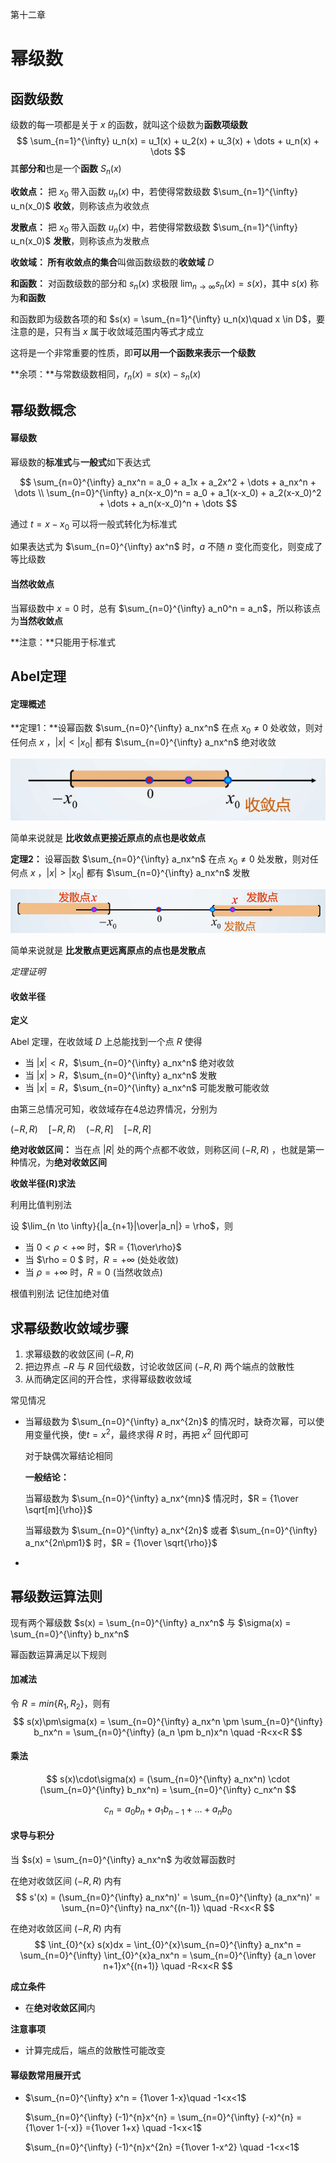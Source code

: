 第十二章

# 幂级数



## 函数级数

级数的每一项都是关于 $x$ 的函数，就叫这个级数为**函数项级数**
$$
\sum_{n=1}^{\infty} u_n(x) =  u_1(x) +  u_2(x) +  u_3(x) + \dots +  u_n(x) + \dots
$$
其**部分和**也是一个**函数** $S_n(x)$



**收敛点：** 把 $x_0$ 带入函数 $u_n(x)$ 中，若使得常数级数 $\sum_{n=1}^{\infty} u_n(x_0)$ **收敛**，则称该点为收敛点

**发散点：** 把 $x_0$ 带入函数 $u_n(x)$ 中，若使得常数级数 $\sum_{n=1}^{\infty} u_n(x_0)$ **发散**，则称该点为发散点



**收敛域： **所有**收敛点的集合**叫做函数级数的**收敛域** $D$



**和函数：** 对函数级数的部分和 $s_n(x)$ 求极限 $\lim_{n \to \infty} s_n(x) = s(x)$，其中 $s(x)$ 称为**和函数**

和函数即为级数各项的和 $s(x) = \sum_{n=1}^{\infty} u_n(x)\quad x \in D$，要注意的是，只有当 $x$ 属于收敛域范围内等式才成立

这将是一个非常重要的性质，即**可以用一个函数来表示一个级数**



**余项：**与常数级数相同，$r_n(x) = s(x) - s_n(x)$



## 幂级数概念

#### 幂级数

幂级数的**标准式**与**一般式**如下表达式

$$
\sum_{n=0}^{\infty} a_nx^n = a_0 + a_1x + a_2x^2 + \dots + a_nx^n + \dots \\ \sum_{n=0}^{\infty} a_n(x-x_0)^n = a_0 + a_1(x-x_0) + a_2(x-x_0)^2 + \dots + a_n(x-x_0)^n + \dots
$$



通过 $t = x - x_0$ 可以将一般式转化为标准式

如果表达式为 $\sum_{n=0}^{\infty} ax^n$ 时，$a$ 不随 $n$ 变化而变化，则变成了等比级数



#### 当然收敛点

当幂级数中 $x=0$ 时，总有 $\sum_{n=0}^{\infty} a_n0^n = a_n$，所以称该点为**当然收敛点**

**注意：**只能用于标准式



## Abel定理

#### 定理概述

**定理1：**设幂函数 $\sum_{n=0}^{\infty} a_nx^n$ 在点 $x_0\neq0$ 处收敛，则对任何点 $x$ ，$|x| < |x_0|$ 都有 $\sum_{n=0}^{\infty} a_nx^n$ 绝对收敛

![image-20200531092822554](../assets/images/image-20200531092822554.png)

简单来说就是 **比收敛点更接近原点的点也是收敛点**





**定理2：** 设幂函数 $\sum_{n=0}^{\infty} a_nx^n$ 在点 $x_0\neq0$ 处发散，则对任何点 $x$ ，$|x| > |x_0|$ 都有 $\sum_{n=0}^{\infty} a_nx^n$ 发散

![image-20200531093036152](../assets/images/image-20200531093036152.png)

简单来说就是 **比发散点更远离原点的点也是发散点**



*定理证明*



#### 收敛半径

**定义**

Abel 定理，在收敛域 $D$ 上总能找到一个点 $R$ 使得

- 当 $|x|<R$，$\sum_{n=0}^{\infty} a_nx^n$ 绝对收敛
- 当 $|x|> R$，$\sum_{n=0}^{\infty} a_nx^n$ 发散
- 当 $|x| = R$，$\sum_{n=0}^{\infty} a_nx^n$ 可能发散可能收敛

由第三总情况可知，收敛域存在4总边界情况，分别为

$(-R,R) \quad [-R,R) \quad (-R,R] \quad [-R,R]$



**绝对收敛区间：** 当在点 $|R|$ 处的两个点都不收敛，则称区间 $(-R,R)$ ，也就是第一种情况，为**绝对收敛区间**



**收敛半径(R)求法**

利用比值判别法

设 $\lim_{n \to \infty}{|a_{n+1}|\over|a_n|} = \rho$，则

- 当 $0 < \rho < +\infty$ 时，$R = {1\over\rho}$
- 当 $\rho = 0 $ 时，$R = +\infty$ (处处收敛)
- 当 $\rho = +\infty$ 时，$R = 0$ (当然收敛点)



根值判别法 记住加绝对值





## 求幂级数收敛域步骤

1. 求幂级数的收敛区间 $(-R,R)$
2. 把边界点 $-R$ 与 $R$ 回代级数，讨论收敛区间 $(-R,R)$ 两个端点的敛散性
3. 从而确定区间的开合性，求得幂级数收敛域



常见情况 

- 当幂级数为 $\sum_{n=0}^{\infty} a_nx^{2n}$ 的情况时，缺奇次幂，可以使用变量代换，使$t = x^2$，最终求得 $R$ 时，再把 $x^2$ 回代即可

  对于缺偶次幂结论相同

  **一般结论：**

  当幂级数为 $\sum_{n=0}^{\infty} a_nx^{mn}$ 情况时，$R = {1\over \sqrt[m]{\rho}}$

  当幂级数为 $\sum_{n=0}^{\infty} a_nx^{2n}$ 或者 $\sum_{n=0}^{\infty} a_nx^{2n\pm1}$ 时，$R = {1\over \sqrt{\rho}}$

- 





## 幂级数运算法则

现有两个幂级数 $s(x) = \sum_{n=0}^{\infty} a_nx^n$ 与 $\sigma(x) = \sum_{n=0}^{\infty} b_nx^n$

幂函数运算满足以下规则



#### 加减法

令 $R = min\{R_1,R_2\}$，则有
$$
s(x)\pm\sigma(x) = \sum_{n=0}^{\infty} a_nx^n \pm \sum_{n=0}^{\infty} b_nx^n = \sum_{n=0}^{\infty} (a_n \pm b_n)x^n \quad -R<x<R
$$


#### 乘法 

$$
s(x)\cdot\sigma(x) = (\sum_{n=0}^{\infty} a_nx^n) \cdot (\sum_{n=0}^{\infty} b_nx^n) = \sum_{n=0}^{\infty} c_nx^n
$$

$$
c_n =a_0b_n + a_1b_{n-1} + \dots + a_nb_0
$$



#### 求导与积分

当 $s(x) = \sum_{n=0}^{\infty} a_nx^n$ 为收敛幂函数时

在绝对收敛区间 $(-R,R)$ 内有
$$
s'(x) = (\sum_{n=0}^{\infty} a_nx^n)' = \sum_{n=0}^{\infty} (a_nx^n)' = \sum_{n=0}^{\infty} na_nx^{(n-1)} \quad -R<x<R
$$


在绝对收敛区间 $(-R,R)$ 内有
$$
\int_{0}^{x} s(x)dx = \int_{0}^{x}\sum_{n=0}^{\infty} a_nx^n = \sum_{n=0}^{\infty} \int_{0}^{x}a_nx^n = \sum_{n=0}^{\infty} {a_n \over n+1}x^{(n+1)} \quad -R<x<R
$$


**成立条件**

- 在**绝对收敛区间**内



**注意事项**

- 计算完成后，端点的敛散性可能改变



#### 幂级数常用展开式

- $\sum_{n=0}^{\infty} x^n = {1\over 1-x}\quad -1<x<1$

  $\sum_{n=0}^{\infty} (-1)^{n}x^{n} = \sum_{n=0}^{\infty} (-x)^{n} ={1\over 1-(-x)} ={1\over 1+x}  \quad -1<x<1$

  $\sum_{n=0}^{\infty} (-1)^{n}x^{2n} ={1\over 1-x^2}  \quad -1<x<1$





